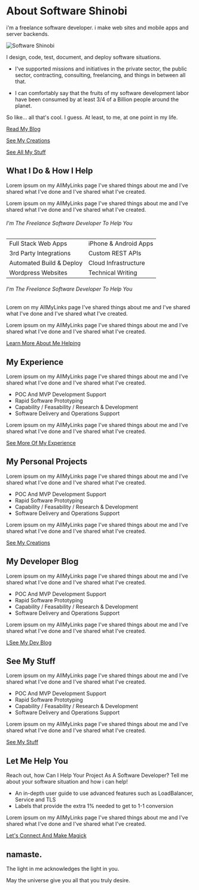 # About Software Shinobi

i'm a freelance software developer. i make web sites and mobile apps and server backends.

![Software Shinobi](/assets/imagery/softwareshinobi.png)

I design, code, test, document, and deploy software situations.

* I've supported missions and initiatives in the private sector, the public sector, contracting, consulting, freelancing, and things in between all that.

* I can comfortably say that the fruits of my software development labor have been consumed by at least 3/4 of a Billion people around the planet.

So like... all that's cool. I guess. At least, to me, at one point in my life.

<div class="row">

<a class="btn btn-primary" href="https://softwaredeveloperthings.com/">Read My Blog</a>

<a class="btn btn-primary" href="/projects">See My Creations</a>

<a class="btn btn-primary" href="https://links.softwareshinobi.digital">See All My Stuff</a>

</div>

<p></p>

## What I Do & How I Help

Lorem ipsum on my AllMyLinks page I've shared things about me and I've shared what I've done and I've shared what I've created.

Lorem ipsum on my AllMyLinks page I've shared things about me and I've shared what I've done and I've shared what I've created.

###### I'm The Freelance Software Developer To Help You

|                          |                      |
|--------------------------|----------------------|
| Full Stack Web Apps      | iPhone & Android Apps
| 3rd Party Integrations   | Custom REST APIs
| Automated Build & Deploy | Cloud Infrastructure
| Wordpress Websites       | Technical Writing

###### I'm The Freelance Software Developer To Help You

Lorem on my AllMyLinks page I've shared things about me and I've shared what I've done and I've shared what I've created.

Lorem ipsum on my AllMyLinks page I've shared things about me and I've shared what I've done and I've shared what I've created.

<a class="btn btn-primary" href="/freelancing">Learn More About Me Helping</a>

## My Experience

Lorem ipsum on my AllMyLinks page I've shared things about me and I've shared what I've done and I've shared what I've created.

* POC And MVP Development Support
* Rapid Software Prototyping
* Capability / Feasability / Research & Development
* Software Delivery and Operations Support

Lorem ipsum on my AllMyLinks page I've shared things about me and I've shared what I've done and I've shared what I've created.

<a class="btn btn-primary" href="/experience">See More Of My Experience</a>

## My Personal Projects

Lorem ipsum on my AllMyLinks page I've shared things about me and I've shared what I've done and I've shared what I've created.

* POC And MVP Development Support
* Rapid Software Prototyping
* Capability / Feasability / Research & Development
* Software Delivery and Operations Support

Lorem ipsum on my AllMyLinks page I've shared things about me and I've shared what I've done and I've shared what I've created.

<a class="btn btn-primary" href="/projects">See My Creations</a>

## My Developer Blog

Lorem ipsum on my AllMyLinks page I've shared things about me and I've shared what I've done and I've shared what I've created.

* POC And MVP Development Support
* Rapid Software Prototyping
* Capability / Feasability / Research & Development
* Software Delivery and Operations Support

Lorem ipsum on my AllMyLinks page I've shared things about me and I've shared what I've done and I've shared what I've created.

<a class="btn btn-primary" href="https://softwaredeveloperthings.com/">LSee My Dev Blog</a>

## See My Stuff

Lorem ipsum on my AllMyLinks page I've shared things about me and I've shared what I've done and I've shared what I've created.

* POC And MVP Development Support
* Rapid Software Prototyping
* Capability / Feasability / Research & Development
* Software Delivery and Operations Support

Lorem ipsum on my AllMyLinks page I've shared things about me and I've shared what I've done and I've shared what I've created.

<a class="btn btn-primary" href="https://links.softwareshinobi.digital">See My Stuff</a>

## Let Me Help You

Reach out, how Can I Help Your Project As A Software Developer? Tell me about your software situation and how i can help!

* An in-depth user guide to use advanced features such as LoadBalancer, Service and TLS
* Labels that provide the extra 1% needed to get to 1-1 conversion

Lorem ipsum on my AllMyLinks page I've shared things about me and I've shared what I've done and I've shared what I've created.

<a class="btn btn-primary" href="/contact">Let's Connect And Make Magick</a>

## namaste.

The light in me acknowledges the light in you.

May the universe give you all that you truly desire.
